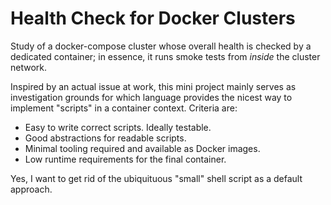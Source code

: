 # Health Check for Docker Clusters

Study of a docker-compose cluster whose overall health is checked by a dedicated container;
in essence, it runs smoke tests from _inside_ the cluster network.

Inspired by an actual issue at work, this mini project mainly serves as investigation grounds for 
which language provides the nicest way to implement "scripts" in a container context.
Criteria are:

 - Easy to write correct scripts. Ideally testable.
 - Good abstractions for readable scripts.
 - Minimal tooling required and available as Docker images.
 - Low runtime requirements for the final container.
 
Yes, I want to get rid of the ubiquituous "small" shell script as a default approach.
